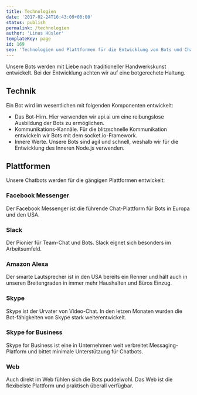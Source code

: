 ```yaml
---
title: Technologien
date: '2017-02-24T16:43:09+00:00'
status: publish
permalink: /technologien
author: 'Linus Hüsler'
templateKey: page
id: 169
seo: 'Technologien und Plattformen für die Entwicklung von Bots und Chatbots.'
---
```


Unsere Bots werden mit Liebe nach traditioneller Handwerkskunst entwickelt. Bei der Entwicklung achten wir auf eine botgerechete Haltung.

## Technik

Ein Bot wird im wesentlichen mit folgenden Komponenten entwickelt:

- Das Bot-Hirn. Hier verwenden wir api.ai um eine reibungslose Ausbildung der Bots zu ermöglichen.
- Kommunikations-Kannäle. Für die blitzschnelle Kommunikation entwickeln wir Bots mit dem socket.io-Framework.
- Innere Werte. Unsere Bots sind agil und schnell, weshalb wir für die Entwicklung des Inneren Node.js verwenden.

## Plattformen

Unsere Chatbots werden für die gängigen Plattformen entwickelt:

### Facebook Messenger

Der Facebook Messenger ist die führende Chat-Plattform für Bots in Europa und den USA.

### Slack

Der Pionier für Team-Chat und Bots. Slack eignet sich besonders im Arbeitsumfeld.

### Amazon Alexa

Der smarte Lautsprecher ist in den USA bereits ein Renner und hält auch in unseren Breitengraden in immer mehr Haushalten und Büros Einzug.

### Skype

Skype ist der Urvater von Video-Chat. In den letzen Monaten wurden die Bot-fähigkeiten von Skype stark weiterentwickelt.

### Skype for Business

Skype for Business ist eine in Unternehmen weit verbreitet Messaging-Platform und bittet minimale Unterstützung für Chatbots.

### Web

Auch direkt im Web fühlen sich die Bots puddelwohl. Das Web ist die flexibelste Plattform und praktisch überall verfügbar.

